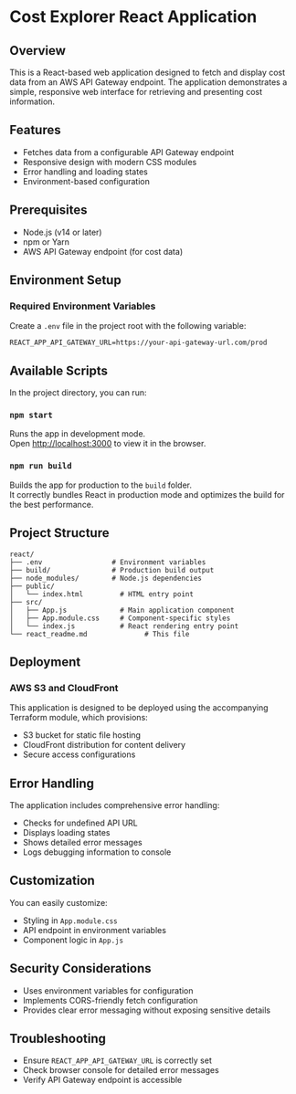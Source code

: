 # Cost Explorer React Application

## Overview

This is a React-based web application designed to fetch and display cost data from an AWS API Gateway endpoint. The application demonstrates a simple, responsive web interface for retrieving and presenting cost information.

## Features

- Fetches data from a configurable API Gateway endpoint
- Responsive design with modern CSS modules
- Error handling and loading states
- Environment-based configuration

## Prerequisites

- Node.js (v14 or later)
- npm or Yarn
- AWS API Gateway endpoint (for cost data)

## Environment Setup

### Required Environment Variables

Create a `.env` file in the project root with the following variable:

```
REACT_APP_API_GATEWAY_URL=https://your-api-gateway-url.com/prod
```

## Available Scripts

In the project directory, you can run:

### `npm start`

Runs the app in development mode.\
Open [http://localhost:3000](http://localhost:3000) to view it in the browser.

### `npm run build`

Builds the app for production to the `build` folder.\
It correctly bundles React in production mode and optimizes the build for the best performance.

## Project Structure

```
react/
├── .env                 # Environment variables
├── build/               # Production build output
├── node_modules/        # Node.js dependencies
├── public/
│   └── index.html         # HTML entry point
├── src/
│   ├── App.js             # Main application component
│   ├── App.module.css     # Component-specific styles
│   └── index.js           # React rendering entry point
└── react_readme.md              # This file
```

## Deployment

### AWS S3 and CloudFront

This application is designed to be deployed using the accompanying Terraform module, which provisions:
- S3 bucket for static file hosting
- CloudFront distribution for content delivery
- Secure access configurations

## Error Handling

The application includes comprehensive error handling:
- Checks for undefined API URL
- Displays loading states
- Shows detailed error messages
- Logs debugging information to console

## Customization

You can easily customize:
- Styling in `App.module.css`
- API endpoint in environment variables
- Component logic in `App.js`

## Security Considerations

- Uses environment variables for configuration
- Implements CORS-friendly fetch configuration
- Provides clear error messaging without exposing sensitive details

## Troubleshooting

- Ensure `REACT_APP_API_GATEWAY_URL` is correctly set
- Check browser console for detailed error messages
- Verify API Gateway endpoint is accessible